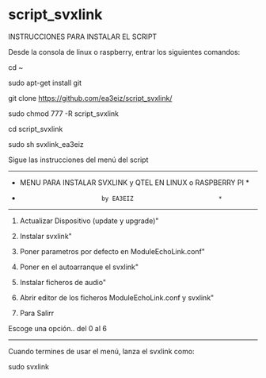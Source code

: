 # script_svxlink
INSTRUCCIONES PARA INSTALAR EL SCRIPT

Desde la consola de linux o raspberry, entrar los siguientes comandos:

cd ~

sudo apt-get install git

git clone https://github.com/ea3eiz/script_svxlink/

sudo chmod 777 -R script_svxlink

cd script_svxlink

sudo sh svxlink_ea3eiz

Sigue las instrucciones del menú del script




   ***************************************************************
   *  MENU PARA INSTALAR SVXLINK  y QTEL EN LINUX o RASPBERRY PI *
   *                            by EA3EIZ                        *
   ***************************************************************

   1) Actualizar Dispositivo (update y upgrade)"

   2) Instalar svxlink"

   3) Poner parametros por defecto en ModuleEchoLink.conf"

   4) Poner en el autoarranque el svxlink"

   5) Instalar ficheros de audio"

   6) Abrir editor de los ficheros ModuleEchoLink.conf y svxlink"

   
   0)  Para Salirr

   Escoge una opción.. del 0 al 6
   
----------------------------------------------------------------------




Cuando termines de usar el menú, lanza el svxlink como:

sudo svxlink



